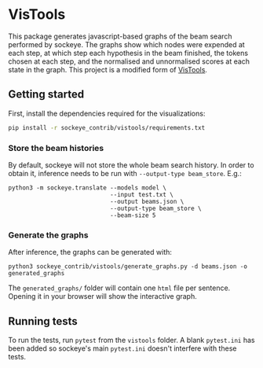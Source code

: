 # VisTools

This package generates javascript-based graphs of the beam search performed by sockeye. The graphs show  which nodes were expended at each step, at which step each hypothesis in the beam finished, the tokens chosen at each step, and the normalised and unnormalised scores at each state in the graph. This project is a modified form of [VisTools](https://github.com/OpenNMT/VisTools).

## Getting started

First, install the dependencies required for the visualizations:

```sh
pip install -r sockeye_contrib/vistools/requirements.txt
```

### Store the beam histories

By default, sockeye will not store the whole beam search history. In order to obtain it, inference needs to be run with `--output-type beam_store`. E.g.:

```
python3 -m sockeye.translate --models model \
                             --input test.txt \
                             --output beams.json \
                             --output-type beam_store \
                             --beam-size 5
```

### Generate the graphs

After inference, the graphs can be generated with:

```
python3 sockeye_contrib/vistools/generate_graphs.py -d beams.json -o generated_graphs
```

The `generated_graphs/` folder will contain one `html` file per sentence. Opening it in your browser will show the interactive graph.

## Running tests

To run the tests, run `pytest` from the `vistools` folder. A blank `pytest.ini` has been added so sockeye's main `pytest.ini` doesn't interfere with these tests.
